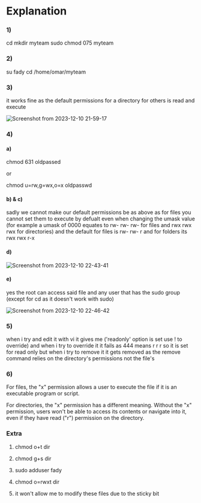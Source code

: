 # Explanation

### 1)
cd
mkdir myteam
sudo chmod 075 myteam

### 2) 
su fady
cd /home/omar/myteam

### 3) 
it works fine as the default permissions for a directory for others is read and execute

![Screenshot from 2023-12-10 21-59-17](https://github.com/omartarek376/Embedded-Linux/assets/111865747/9f4e45f4-d328-4d61-b69d-2e06b0ae8e73)

### 4)

#### a)

chmod 631 oldpassed

or

chmod u=rw,g=wx,o=x oldpasswd

#### b) & c)

sadly we cannot make our default permissions be as above as for files you cannot set them to execute by defualt even when changing the umask value
(for example a umask of 0000 equates to rw- rw- rw- for files and rwx rwx rwx for directories) and the default for files is rw- rw- r and for folders its
rwx rwx r-x

#### d)
![Screenshot from 2023-12-10 22-43-41](https://github.com/omartarek376/Embedded-Linux/assets/111865747/91d05800-6d4a-4e50-8279-536a81c1a1b6)

#### e)
yes the root can access said file and any user that has the sudo group (except for cd as it doesn't work with sudo)

![Screenshot from 2023-12-10 22-46-42](https://github.com/omartarek376/Embedded-Linux/assets/111865747/281a3630-4ce0-40c7-9ff0-20e01ed8d92b)

### 5)
when i try and edit it with vi it gives me ('readonly' option is set use ! to override) and when i try to override it it fails as 444 means r r r 
so it is set for read only but when i try to remove it it gets removed as the remove command relies on the directory's permissions not the file's

### 6)
For files, the "x" permission allows a user to execute the file if it is an executable program or script. 

For directories, the "x" permission has a different meaning. Without the "x" permission, 
users won't be able to access its contents or navigate into it, even if they have read ("r") permission on the directory.

### Extra

1) chmod o+t dir

2) chmod g+s dir

3) sudo adduser fady

4) chmod o=rwxt dir

5) it won't allow me to modify these files due to the sticky bit
